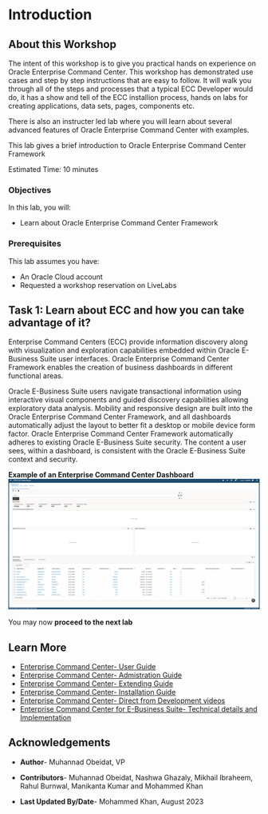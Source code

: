 # Introduction 

## About this Workshop

The intent of this workshop is to give you practical hands on experience on Oracle Enterprise Command Center. This workshop has demonstrated use cases and step by step instructions that are easy to follow. It will walk you through all of the steps and processes that a typical ECC Developer would do, it has a show and tell of the ECC installion process, hands on labs for creating applications, data sets, pages, components etc.

There is also an instructer led lab where you will learn about several advanced features of Oracle Enterprise Command Center with examples.

This lab gives a brief introduction to Oracle Enterprise Command Center Framework

Estimated Time: 10 minutes

### Objectives
In this lab, you will:
* Learn about Oracle Enterprise Command Center Framework

### Prerequisites

This lab assumes you have:
* An Oracle Cloud account
* Requested a workshop reservation on LiveLabs


## Task 1: Learn about ECC and how you can take advantage of it?

Enterprise Command Centers (ECC) provide information discovery along with visualization and exploration capabilities embedded within Oracle E-Business Suite user interfaces. Oracle Enterprise Command Center Framework enables the creation of business dashboards in different functional areas.

Oracle E-Business Suite users navigate transactional information using interactive visual components and guided discovery capabilities allowing exploratory data analysis. Mobility and responsive design are built into the Oracle Enterprise Command Center Framework, and all dashboards automatically adjust the layout to better fit a desktop or mobile device form factor. Oracle Enterprise Command Center Framework automatically adheres to existing Oracle E-Business Suite security. The content a user sees, within a dashboard, is consistent with the Oracle E-Business Suite context and security. 

**Example of an Enterprise Command Center Dashboard**
        ![Example ECC Dashboard](../images/ebspage.png "ECC Dashboard")



You may now **proceed to the next lab**

  
## Learn More
* [Enterprise Command Center- User Guide](https://docs.oracle.com/cd/E26401_01/doc.122/e22956/T27641T671922.htm)
* [Enterprise Command Center- Admistration Guide](https://docs.oracle.com/cd/E26401_01/doc.122/f34732/toc.htm)
* [Enterprise Command Center- Extending Guide](https://docs.oracle.com/cd/E26401_01/doc.122/f21671/T673609T673618.htm)
* [Enterprise Command Center- Installation Guide](https://support.oracle.com/epmos/faces/DocumentDisplay?_afrLoop=264801675930013&id=2495053.1&_afrWindowMode=0&_adf.ctrl-state=1c6rxqpyoj_102)
* [Enterprise Command Center- Direct from Development videos](https://learn.oracle.com/ols/course/ebs-enterprise-command-centers-direct-from-development/50662/60350)
* [Enterprise Command Center for E-Business Suite- Technical details and Implementation](https://mylearn.oracle.com/ou/component/-/117416)

## Acknowledgements

* **Author**- Muhannad Obeidat, VP

* **Contributors**-  Muhannad Obeidat, Nashwa Ghazaly, Mikhail Ibraheem, Rahul Burnwal, Manikanta Kumar and Mohammed Khan

* **Last Updated By/Date**- Mohammed Khan, August 2023

